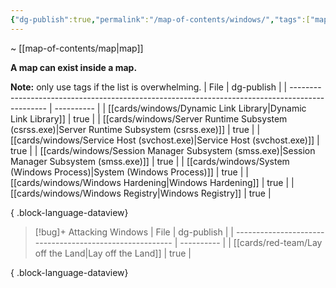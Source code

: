 ```yaml
---
{"dg-publish":true,"permalink":"/map-of-contents/windows/","tags":["map"]}
---
```


~ [[map-of-contents/map\|map]]

**A map can exist inside a map.**

**Note:** only use tags if the list is overwhelming.
| File                                                                                            | dg-publish |
| ----------------------------------------------------------------------------------------------- | ---------- |
| [[cards/windows/Dynamic Link Library\|Dynamic Link Library]]                                 | true       |
| [[cards/windows/Server Runtime Subsystem (csrss.exe)\|Server Runtime Subsystem (csrss.exe)]] | true       |
| [[cards/windows/Service Host (svchost.exe)\|Service Host (svchost.exe)]]                     | true       |
| [[cards/windows/Session Manager Subsystem (smss.exe)\|Session Manager Subsystem (smss.exe)]] | true       |
| [[cards/windows/System (Windows Process)\|System (Windows Process)]]                         | true       |
| [[cards/windows/Windows Hardening\|Windows Hardening]]                                       | true       |
| [[cards/windows/Windows Registry\|Windows Registry]]                                         | true       |

{ .block-language-dataview}

> [!bug]+ Attacking Windows
>  | File                                                     | dg-publish |
> | -------------------------------------------------------- | ---------- |
> | [[cards/red-team/Lay off the Land\|Lay off the Land]] | true       |
> 
{ .block-language-dataview}


